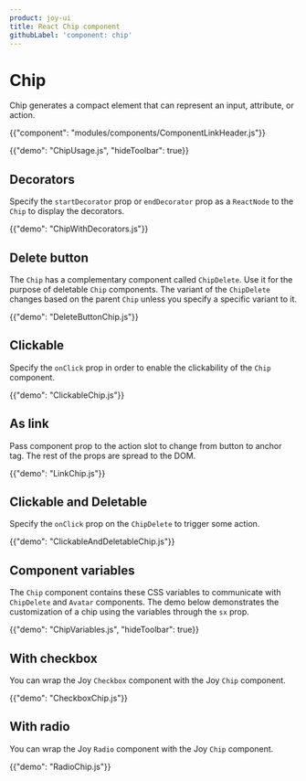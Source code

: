 ```yaml
---
product: joy-ui
title: React Chip component
githubLabel: 'component: chip'
---
```


# Chip

<p class="description">Chip generates a compact element that can represent an input, attribute, or action.</p>

{{"component": "modules/components/ComponentLinkHeader.js"}}

{{"demo": "ChipUsage.js", "hideToolbar": true}}

## Decorators

Specify the `startDecorator` prop or `endDecorator` prop as a `ReactNode` to the `Chip` to display the decorators.

{{"demo": "ChipWithDecorators.js"}}

## Delete button

The `Chip` has a complementary component called `ChipDelete`. Use it for the purpose of deletable `Chip` components. The variant of the `ChipDelete` changes based on the parent `Chip` unless you specify a specific variant to it.

{{"demo": "DeleteButtonChip.js"}}

## Clickable

Specify the `onClick` prop in order to enable the clickability of the `Chip` component.

{{"demo": "ClickableChip.js"}}

## As link

Pass component prop to the action slot to change from button to anchor tag. The rest of the props are spread to the DOM.

{{"demo": "LinkChip.js"}}

## Clickable and Deletable

Specify the `onClick` prop on the `ChipDelete` to trigger some action.

{{"demo": "ClickableAndDeletableChip.js"}}

## Component variables

The `Chip` component contains these CSS variables to communicate with `ChipDelete` and `Avatar` components. The demo below demonstrates the customization of a chip using the variables through the `sx` prop.

{{"demo": "ChipVariables.js", "hideToolbar": true}}

## With checkbox

You can wrap the Joy `Checkbox` component with the Joy `Chip` component.

{{"demo": "CheckboxChip.js"}}

## With radio

You can wrap the Joy `Radio` component with the Joy `Chip` component.

{{"demo": "RadioChip.js"}}

